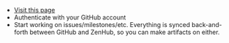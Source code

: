 * [Visit this page](https://app.zenhub.com/workspaces/uat-5ff8b877951e50001475fadd/board?repos=327165048)
* Authenticate with your GitHub account
* Start working on issues/milestones/etc. Everything is synced back-and-forth between GitHub and ZenHub, so you can make artifacts on either.